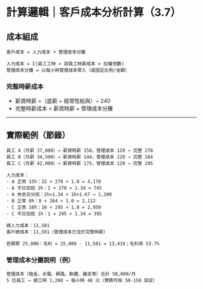 # 計算邏輯｜客戶成本分析計算（3.7）

## 成本組成
```
客戶成本 = 人力成本 + 管理成本分攤

人力成本 = Σ(員工工時 × 該員工時薪成本 × 加權倍數)
管理成本分攤 = 以每小時管理成本帶入（或固定比例/金額）
```

### 完整時薪成本
- 薪資時薪 =（底薪 + 經常性給與）÷ 240
- 完整時薪成本 = 薪資時薪 + 管理成本分攤

---

## 實際範例（節錄）
```
員工 A（月薪 37,800）→ 薪資時薪 158，管理成本 120 → 完整 278
員工 B（月薪 34,500）→ 薪資時薪 144，管理成本 120 → 完整 264
員工 C（月薪 42,000）→ 薪資時薪 175，管理成本 120 → 完整 295

人力成本：
- A 正常 15h：15 × 278 × 1.0 = 4,170
- A 平日加班 2h：2 × 278 × 1.34 = 745
- A 休息日分段：2h×1.34 + 1h×1.67 → 1,209
- B 正常 8h：8 × 264 × 1.0 = 2,112
- C 正常 10h：10 × 295 × 1.0 = 2,950
- C 平日加班 1h：1 × 295 × 1.34 = 395

總人力成本：11,581
客戶總成本：11,581（管理成本已含於完整時薪）

若開票 25,000：毛利 = 25,000 - 11,581 = 13,419；毛利率 53.7%
```

### 管理成本分攤說明（例）
```
管理成本（租金、水電、網路、軟體、雜支等）合計 58,000/月
5 位員工 → 總工時 1,200 → 每小時 48 元（實務可按 50-150 設定）
```
